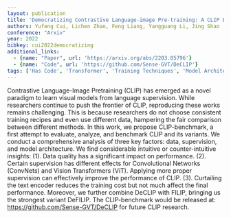 ```yaml
---
layout: publication
title: 'Democratizing Contrastive Language-image Pre-training: A CLIP Benchmark Of Data, Model, And Supervision'
authors: Yufeng Cui, Lichen Zhao, Feng Liang, Yangguang Li, Jing Shao
conference: "Arxiv"
year: 2022
bibkey: cui2022democratizing
additional_links:
  - {name: "Paper", url: 'https://arxiv.org/abs/2203.05796'}
  - {name: "Code", url: 'https://github.com/Sense-GVT/DeCLIP'}
tags: ['Has Code', 'Transformer', 'Training Techniques', 'Model Architecture', 'Multimodal Models', 'Pre-Training', 'Pretraining Methods']
---
```

Contrastive Language-Image Pretraining (CLIP) has emerged as a novel paradigm
to learn visual models from language supervision. While researchers continue to
push the frontier of CLIP, reproducing these works remains challenging. This is
because researchers do not choose consistent training recipes and even use
different data, hampering the fair comparison between different methods. In
this work, we propose CLIP-benchmark, a first attempt to evaluate, analyze, and
benchmark CLIP and its variants. We conduct a comprehensive analysis of three
key factors: data, supervision, and model architecture. We find considerable
intuitive or counter-intuitive insights: (1). Data quality has a significant
impact on performance. (2). Certain supervision has different effects for
Convolutional Networks (ConvNets) and Vision Transformers (ViT). Applying more
proper supervision can effectively improve the performance of CLIP. (3).
Curtailing the text encoder reduces the training cost but not much affect the
final performance. Moreover, we further combine DeCLIP with FILIP, bringing us
the strongest variant DeFILIP. The CLIP-benchmark would be released at:
https://github.com/Sense-GVT/DeCLIP for future CLIP research.
